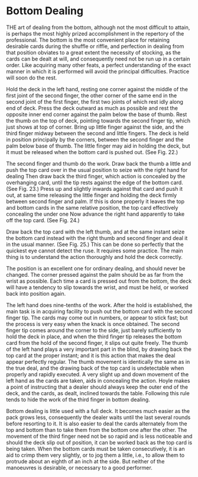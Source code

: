# Bottom Dealing

THE art of dealing from the bottom, although not the most difficult to attain, is perhaps the most highly prized accomplishment in the repertory of the professional. The bottom is the most convenient place for retaining desirable cards during the shuffle or riffle, and perfection in dealing from that position obviates to a great extent the necessity of stocking, as the cards can be dealt at will, and consequently need not be run up in a certain order. Like acquiring many other feats, a perfect understanding of the exact manner in which it is performed will avoid the principal difficulties. Practice will soon do the rest.

Hold the deck in the left hand, resting one corner against the middle of the first joint of the second finger, the other corner of the same end in the second joint of the first finger, the first two joints of which rest idly along end of deck. Press the deck outward as much as possible and rest the opposite inner end corner against the palm below the base of thumb. Rest the thumb on the top of deck, pointing towards the second finger tip, which just shows at top of corner. Bring up little finger against the side, and the third finger midway between the second and little fingers. The deck is held in position principally by the corners, between the second finger and the palm below base of thumb. The little finger may aid in holding the deck, but it must be released when the bottom card is pushed out. (See Fig. 22.)

The second finger and thumb do the work. Draw back the thumb a little and push the top card over in the usual position to seize with the right hand for dealing Then draw back the third finger, which action is concealed by the overhanging card, until the tip rests against the edge of the bottom card. (See Fig. 23.) Press up and slightly inwards against that card and push it out, at same time releasing the little finger and holding the deck firmly between second finger and palm. If this is done properly it leaves the top and bottom cards in the same relative position, the top card effectively concealing the under one Now advance the right hand apparently to take off the top card. (See Fig. 24.)

Draw back the top card with the left thumb, and at the same instant seize the bottom card instead with the right thumb and second finger and deal it in the usual manner. (See Fig. 25.) This can be done so perfectly that the quickest eye cannot detect the ruse. It requires some practice. The main thing is to understand the action thoroughly and hold the deck correctly.

The position is an excellent one for ordinary dealing, and should never be changed. The corner pressed against the palm should be as far from the wrist as possible. Each time a card is pressed out from the bottom, the deck will have a tendency to slip towards the wrist, and must be held, or worked back into position again.

The left hand does nine-tenths of the work. After the hold is established, the main task is in acquiring facility to push out the bottom card with the second finger tip. The cards may come out in numbers, or appear to stick fast; but the process is very easy when the knack is once obtained. The second finger tip comes around the corner to the side, just barely sufficiently to hold the deck in place, and when the third finger tip releases the bottom card from the hold of the second finger, it slips out quite freely. The thumb of the left hand plays a very important part in the blind, by drawing back the top card at the proper instant; and it is this action that makes the deal appear perfectly regular. The thumb movement is identically the same as in the true deal, and the drawing back of the top card is undetectable when properly and rapidly executed. A very slight up and down movement of the left hand as the cards are taken, aids in concealing the action. Hoyle makes a point of instructing that a dealer should always keep the outer end of the deck, and the cards, as dealt, inclined towards the table. Following this rule tends to hide the work of the third finger in bottom dealing.

Bottom dealing is little used with a full deck. It becomes much easier as the pack grows less, consequently the dealer waits until the last several rounds before resorting to it. It is also easier to deal the cards alternately from the top and bottom than to take them from the bottom one after the other. The movement of the third finger need not be so rapid and is less noticeable and should the deck slip out of position, it can be worked back as the top card is being taken. When the bottom cards must be taken consecutively, it is an aid to crimp them very slightly, or to jog them a little, i.e., to allow them to protrude about an eighth of an inch at the side. But neither of the manoeuvres is desirable, or necessary to a good performer.
